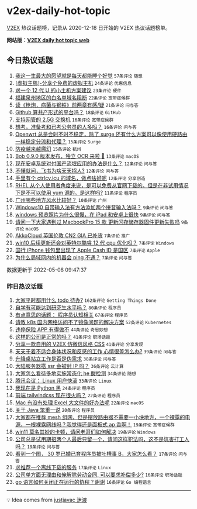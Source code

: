 # v2ex-daily-hot-topic

[V2EX](https://www.v2ex.com/) 热议话题榜，记录从 2020-12-18 日开始的 V2EX 热议话题榜单。

**网站版：[V2EX daily hot topic web](https://boojack.github.io/v2ex-daily-hot-topic-web/)**

## 今日热议话题

<!-- TODAY BEGIN -->

1. [我这一生最大的愿望就是每天都能睡个好觉](https://www.v2ex.com/t/851523) `57条评论` `随想`
1. [[虚拟主机]-分享个免费的虚拟主机](https://www.v2ex.com/t/851530) `24条评论` `优惠信息`
1. [求一个 12 代 U 的小主机方案建议](https://www.v2ex.com/t/851506) `23条评论` `硬件`
1. [福建泉州地区的白名单域名阻断](https://www.v2ex.com/t/851525) `22条评论` `宽带症候群`
1. [读《枪炮，病菌与钢铁》前两章有感/疑](https://www.v2ex.com/t/851538) `21条评论` `问与答`
1. [Github 算共产形式的平台吗？](https://www.v2ex.com/t/851527) `18条评论` `GitHub`
1. [支持网管的 2.5G 交换机](https://www.v2ex.com/t/851511) `16条评论` `宽带症候群`
1. [想考，准备考和已考公务员的人多吗？](https://www.v2ex.com/t/851499) `16条评论` `问与答`
1. [Openwrt 总是会时不时不稳定，除了 surge 还有什么方案可以像使用硬路由一样稳定分流和代理？](https://www.v2ex.com/t/851519) `15条评论` `Surge`
1. [防疫越来越魔幻](https://www.v2ex.com/t/851507) `15条评论` `杭州`
1. [Bob 0.9.0 版本发布，独立 OCR 来啦 🎉](https://www.v2ex.com/t/851543) `13条评论` `macOS`
1. [现在安卓系统对付国产流氓应用的办法是什么？](https://www.v2ex.com/t/851516) `12条评论` `问与答`
1. [不懂就问，飞书为啥天天招人?](https://www.v2ex.com/t/851505) `12条评论` `问与答`
1. [手里有个 ctrlcv.icu 的域名，做点啥好呢](https://www.v2ex.com/t/851491) `12条评论` `分享创造`
1. [RHEL 从个人使用者角度来说，是可以免费从官网下载的。但是在非试用情况下是不可以使用 yum 源的。是这样吗?](https://www.v2ex.com/t/851531) `11条评论` `程序员`
1. [广州哪些地方风水比较好？](https://www.v2ex.com/t/851534) `10条评论` `广州`
1. [Windows10 自带输入法有方法添加两个拼音输入法吗？](https://www.v2ex.com/t/851540) `9条评论` `问与答`
1. [windows 预览照片为什么很慢，在 iPad 和安卓上很快](https://www.v2ex.com/t/851515) `9条评论` `问与答`
1. [请问一下大家遇到过 MacbookPro 15 款 更新闪存储存器固件更新失败吗](https://www.v2ex.com/t/851494) `9条评论` `macOS`
1. [AkkoCloud 英国伦敦 CN2 GIA 已补货](https://www.v2ex.com/t/851545) `7条评论` `推广`
1. [win10 后续更新还会对英特尔酷睿 12 代 cpu 优化吗？](https://www.v2ex.com/t/851529) `7条评论` `Windows`
1. [国行 iPhone 钱包里出现了 Apple Cash ID 是国区](https://www.v2ex.com/t/851518) `7条评论` `Apple`
1. [为什么局域网内的机器会 ping 不通？](https://www.v2ex.com/t/851509) `7条评论` `问与答`

数据更新于 2022-05-08 09:47:37

<!-- TODAY END -->

### 昨日热议话题

<!-- YESTERDAY BEGIN -->

1. [大家平时都用什么 todo 待办?](https://www.v2ex.com/t/851277) `162条评论` `Getting Things Done`
1. [自学有可能达到研究生水平吗？](https://www.v2ex.com/t/851340) `80条评论` `程序员`
1. [有点意思的话题： 程序员认知相关](https://www.v2ex.com/t/851284) `67条评论` `程序员`
1. [请教 k8s 国内网络访问不了镜像问题的解决方案](https://www.v2ex.com/t/851280) `52条评论` `Kubernetes`
1. [违停保险 APP 有得做不](https://www.v2ex.com/t/851417) `44条评论` `奇思妙想`
1. [这样的公司是正常的吗？](https://www.v2ex.com/t/851279) `41条评论` `职场话题`
1. [分享一款自用的 V2EX 仿微信风格 CSS](https://www.v2ex.com/t/851399) `41条评论` `分享发现`
1. [天天干着不适合身体状况和反感的工作,心情很差怎么办?](https://www.v2ex.com/t/851315) `39条评论` `问与答`
1. [升降桌站立工作是否是伪需求](https://www.v2ex.com/t/851331) `38条评论` `问与答`
1. [大陆服务器搭 ssr 会被封 IP 吗？](https://www.v2ex.com/t/851443) `36条评论` `云计算`
1. [大家怎么看待多地实施常态化 he 酸检测](https://www.v2ex.com/t/851355) `34条评论` `随想`
1. [腾讯会议： Linux 用户快滚](https://www.v2ex.com/t/851449) `33条评论` `Linux`
1. [我现在是 Python 黑](https://www.v2ex.com/t/851334) `24条评论` `程序员`
1. [前端 tailwindcss 现在很火吗？](https://www.v2ex.com/t/851409) `22条评论` `程序员`
1. [Mac 有没有处理 Excel 大文件的好办法呢](https://www.v2ex.com/t/851376) `22条评论` `macOS`
1. [关于 Java 笨重一说](https://www.v2ex.com/t/851477) `20条评论` `程序员`
1. [大家都在推荐 mesh 组网，但是摆放路由器不需要一小块地方，一个裸露的电源，一根裸露网线吗？我觉得还是面板式 ap 香啊！](https://www.v2ex.com/t/851454) `19条评论` `宽带症候群`
1. [win11 莫名其妙的卡顿，请问老哥们如何解决](https://www.v2ex.com/t/851419) `19条评论` `Windows`
1. [公司总是试用期招两个人最后只留一个，请问这样犯法吗，这不是坑害打工人吗？](https://www.v2ex.com/t/851294) `19条评论` `问与答`
1. [看到一个图， 30 岁已婚已育程序员被吐槽事 B，大家怎么看？](https://www.v2ex.com/t/851438) `17条评论` `问与答`
1. [求推荐一个离线下载的服务](https://www.v2ex.com/t/851390) `17条评论` `Linux`
1. [公司单方面无理由和俺解除劳动合同, 可以要求补偿多少?](https://www.v2ex.com/t/851442) `16条评论` `职场话题`
1. [go 语言如何关闭正在运行的协程？谢谢](https://www.v2ex.com/t/851321) `16条评论` `Go 编程语言`

<!-- YESTERDAY END -->

---

💡 Idea comes from [justjavac 迷渡](https://github.com/justjavac/)
